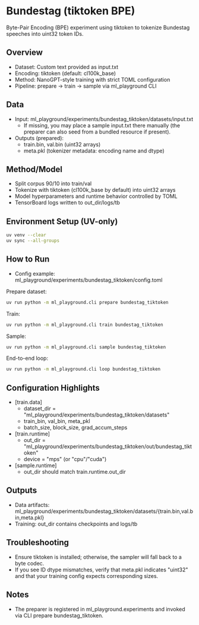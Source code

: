 # Bundestag (tiktoken BPE)

Byte-Pair Encoding (BPE) experiment using tiktoken to tokenize Bundestag speeches into uint32 token IDs.

## Overview
- Dataset: Custom text provided as input.txt
- Encoding: tiktoken (default: cl100k_base)
- Method: NanoGPT-style training with strict TOML configuration
- Pipeline: prepare → train → sample via ml_playground CLI

## Data
- Input: ml_playground/experiments/bundestag_tiktoken/datasets/input.txt
  - If missing, you may place a sample input.txt there manually (the preparer can also seed from a bundled resource if present).
- Outputs (prepared):
  - train.bin, val.bin (uint32 arrays)
  - meta.pkl (tokenizer metadata: encoding name and dtype)

## Method/Model
- Split corpus 90/10 into train/val
- Tokenize with tiktoken (cl100k_base by default) into uint32 arrays
- Model hyperparameters and runtime behavior controlled by TOML
- TensorBoard logs written to out_dir/logs/tb

## Environment Setup (UV-only)
```bash
uv venv --clear
uv sync --all-groups
```

## How to Run
- Config example: ml_playground/experiments/bundestag_tiktoken/config.toml

Prepare dataset:
```bash
uv run python -m ml_playground.cli prepare bundestag_tiktoken
```

Train:
```bash
uv run python -m ml_playground.cli train bundestag_tiktoken
```

Sample:
```bash
uv run python -m ml_playground.cli sample bundestag_tiktoken
```

End-to-end loop:
```bash
uv run python -m ml_playground.cli loop bundestag_tiktoken
```

## Configuration Highlights
- [train.data]
  - dataset_dir = "ml_playground/experiments/bundestag_tiktoken/datasets"
  - train_bin, val_bin, meta_pkl
  - batch_size, block_size, grad_accum_steps
- [train.runtime]
  - out_dir = "ml_playground/experiments/bundestag_tiktoken/out/bundestag_tiktoken"
  - device = "mps" (or "cpu"/"cuda")
- [sample.runtime]
  - out_dir should match train.runtime.out_dir

## Outputs
- Data artifacts: ml_playground/experiments/bundestag_tiktoken/datasets/{train.bin,val.bin,meta.pkl}
- Training: out_dir contains checkpoints and logs/tb

## Troubleshooting
- Ensure tiktoken is installed; otherwise, the sampler will fall back to a byte codec.
- If you see ID dtype mismatches, verify that meta.pkl indicates "uint32" and that your training config expects corresponding sizes.

## Notes
- The preparer is registered in ml_playground.experiments and invoked via CLI prepare bundestag_tiktoken.